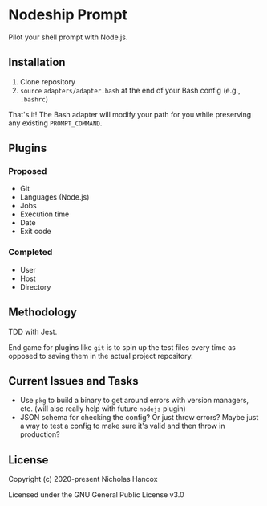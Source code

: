 # Nodeship Prompt

Pilot your shell prompt with Node.js.

## Installation

1. Clone repository
2. `source` `adapters/adapter.bash` at the end of your Bash config (e.g.,
   `.bashrc`)

That's it! The Bash adapter will modify your path for you while preserving any
existing `PROMPT_COMMAND`.

## Plugins

### Proposed

- Git
- Languages (Node.js)
- Jobs
- Execution time
- Date
- Exit code

### Completed

- User
- Host
- Directory

## Methodology

TDD with Jest.

End game for plugins like `git` is to spin up the test files every time as
opposed to saving them in the actual project repository.

## Current Issues and Tasks

- Use `pkg` to build a binary to get around errors with version managers, etc.
  (will also really help with future `nodejs` plugin)
- JSON schema for checking the config? Or just throw errors? Maybe just a way to
  test a config to make sure it's valid and then throw in production?

## License

Copyright (c) 2020-present Nicholas Hancox

Licensed under the GNU General Public License v3.0
